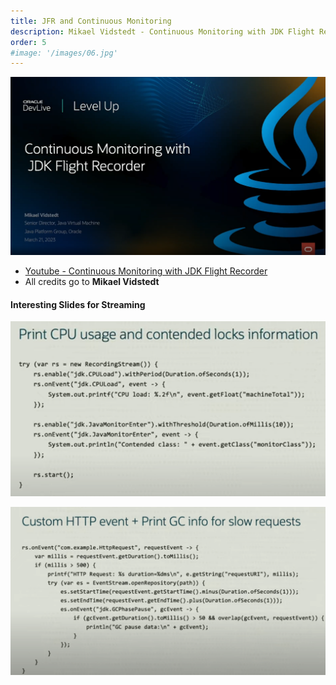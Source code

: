 ```yaml
---
title: JFR and Continuous Monitoring
description: Mikael Vidstedt - Continuous Monitoring with JDK Flight Recorder
order: 5
#image: '/images/06.jpg'
---
```


![image](../images/blog/continuous-monitoring/continuous-monitoring-with-jfr.png)

- [Youtube - Continuous Monitoring with JDK Flight Recorder](https://www.youtube.com/watch?v=Gx_JGVborJ0)
- All credits go to **Mikael Vidstedt**

#### Interesting Slides for Streaming

![jfr-streaming](../images/blog/continuous-monitoring/jfr-streaming.png)

![jfr-streaming-window](../images/blog/continuous-monitoring/jfr-streaming-window.png)
